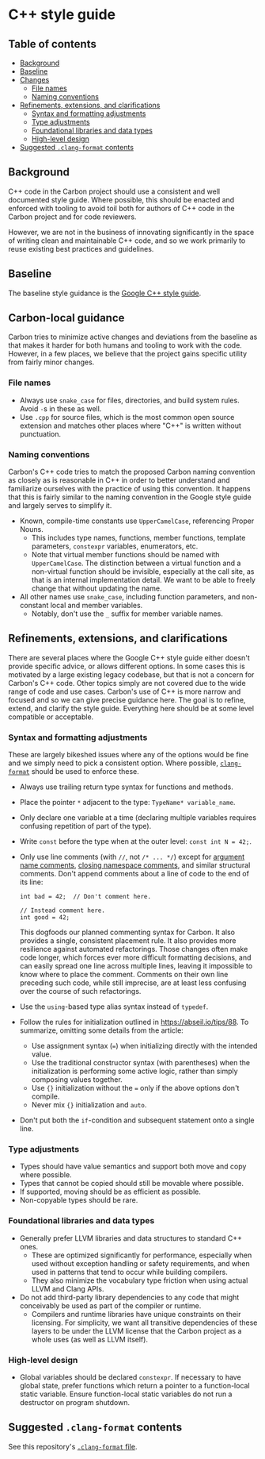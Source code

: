 # C++ style guide

<!--
Part of the Carbon Language project, under the Apache License v2.0 with LLVM
Exceptions. See /LICENSE for license information.
SPDX-License-Identifier: Apache-2.0 WITH LLVM-exception
-->

## Table of contents

<!-- toc -->

-   [Background](#background)
-   [Baseline](#baseline)
-   [Changes](#changes)
    -   [File names](#file-names)
    -   [Naming conventions](#naming-conventions)
-   [Refinements, extensions, and clarifications](#refinements-extensions-and-clarifications)
    -   [Syntax and formatting adjustments](#syntax-and-formatting-adjustments)
    -   [Type adjustments](#type-adjustments)
    -   [Foundational libraries and data types](#foundational-libraries-and-data-types)
    -   [High-level design](#high-level-design)
-   [Suggested `.clang-format` contents](#suggested-clang-format-contents)

<!-- tocstop -->

## Background

C++ code in the Carbon project should use a consistent and well documented style
guide. Where possible, this should be enacted and enforced with tooling to avoid
toil both for authors of C++ code in the Carbon project and for code reviewers.

However, we are not in the business of innovating significantly in the space of
writing clean and maintainable C++ code, and so we work primarily to reuse
existing best practices and guidelines.

## Baseline

The baseline style guidance is the
[Google C++ style guide](https://google.github.io/styleguide/cppguide.html).

## Carbon-local guidance

Carbon tries to minimize active changes and deviations from the baseline as that
makes it harder for both humans and tooling to work with the code. However, in a
few places, we believe that the project gains specific utility from fairly minor
changes.

### File names

-   Always use `snake_case` for files, directories, and build system rules.
    Avoid `-`s in these as well.
-   Use `.cpp` for source files, which is the most common open source extension
    and matches other places where "C++" is written without punctuation.

### Naming conventions

Carbon's C++ code tries to match the proposed Carbon naming convention as
closely as is reasonable in C++ in order to better understand and familiarize
ourselves with the practice of using this convention. It happens that this is
fairly similar to the naming convention in the Google style guide and largely
serves to simplify it.

-   Known, compile-time constants use `UpperCamelCase`, referencing Proper
    Nouns.
    -   This includes type names, functions, member functions, template
        parameters, `constexpr` variables, enumerators, etc.
    -   Note that virtual member functions should be named with
        `UpperCamelCase`. The distinction between a virtual function and a
        non-virtual function should be invisible, especially at the call site,
        as that is an internal implementation detail. We want to be able to
        freely change that without updating the name.
-   All other names use `snake_case`, including function parameters, and
    non-constant local and member variables.
    -   Notably, don't use the `_` suffix for member variable names.

## Refinements, extensions, and clarifications

There are several places where the Google C++ style guide either doesn't provide
specific advice, or allows different options. In some cases this is motivated by
a large existing legacy codebase, but that is not a concern for Carbon's C++
code. Other topics simply are not covered due to the wide range of code and use
cases. Carbon's use of C++ is more narrow and focused and so we can give precise
guidance here. The goal is to refine, extend, and clarify the style guide.
Everything here should be at some level compatible or acceptable.

### Syntax and formatting adjustments

These are largely bikeshed issues where any of the options would be fine and we
simply need to pick a consistent option. Where possible,
[`clang-format`](#suggested-clang-format-contents) should be used to enforce
these.

-   Always use trailing return type syntax for functions and methods.
-   Place the pointer `*` adjacent to the type: `TypeName* variable_name`.
-   Only declare one variable at a time (declaring multiple variables requires
    confusing repetition of part of the type).
-   Write `const` before the type when at the outer level: `const int N = 42;`.
-   Only use line comments (with `//`, not `/* ... */`) except for
    [argument name comments](https://clang.llvm.org/extra/clang-tidy/checks/bugprone-argument-comment.html#bugprone-argument-comment),
    [closing namespace comments](https://google.github.io/styleguide/cppguide.html#Namespaces),
    and similar structural comments.
    Don't append comments about a line of code to the end of its line:

    ```
    int bad = 42;  // Don't comment here.

    // Instead comment here.
    int good = 42;
    ```

    This dogfoods our planned commenting syntax for Carbon. It also provides a
    single, consistent placement rule. It also provides more resilience against
    automated refactorings. Those changes often make code longer, which forces
    ever more difficult formatting decisions, and can easily spread one line
    across multiple lines, leaving it impossible to know where to place the
    comment. Comments on their own line preceding such code, while still
    imprecise, are at least less confusing over the course of such refactorings.

-   Use the `using`-based type alias syntax instead of `typedef`.
-   Follow the rules for initialization outlined in https://abseil.io/tips/88. To summarize, omitting some details from the article:
    -   Use assignment syntax (`=`) when initializing directly with the intended
        value.
    -   Use the traditional constructor syntax (with parentheses) when the
        initialization is performing some active logic, rather than simply
        composing values together.
    -   Use `{}` initialization without the `=` only if the above options don't
        compile.
    -   Never mix `{}` initialization and `auto`.
-   Don't put both the `if`-condition and subsequent statement onto a single
    line.

### Type adjustments

-   Types should have value semantics and support both move and copy where
    possible.
-   Types that cannot be copied should still be movable where possible.
-   If supported, moving should be as efficient as possible.
-   Non-copyable types should be rare.

### Foundational libraries and data types

-   Generally prefer LLVM libraries and data structures to standard C++ ones.
    -   These are optimized significantly for performance, especially when used
        without exception handling or safety requirements, and when used in
        patterns that tend to occur while building compilers.
    -   They also minimize the vocabulary type friction when using actual LLVM
        and Clang APIs.
-   Do not add third-party library dependencies to any code that might
    conceivably be used as part of the compiler or runtime.
    -   Compilers and runtime libraries have unique constraints on their
        licensing. For simplicity, we want all transitive dependencies of these
        layers to be under the LLVM license that the Carbon project as a whole
        uses (as well as LLVM itself).

### High-level design

-   Global variables should be declared `constexpr`. If necessary to have global
    state, prefer functions which return a pointer to a function-local static
    variable. Ensure function-local static variables do not run a destructor on
    program shutdown.

## Suggested `.clang-format` contents

See this repository's [`.clang-format` file](/.clang-format).
